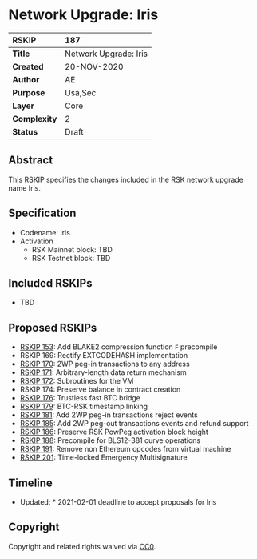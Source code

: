 # Network Upgrade: Iris

|RSKIP          |187           |
| :------------ |:-------------|
|**Title**      |Network Upgrade: Iris |
|**Created**    |20-NOV-2020 |
|**Author**     |AE |
|**Purpose**    |Usa,Sec |
|**Layer**      |Core |
|**Complexity** |2 |
|**Status**     |Draft |

## Abstract

This RSKIP specifies the changes included in the RSK network upgrade name Iris.

## Specification

- Codename: Iris
- Activation 
	- RSK Mainnet block: TBD
	- RSK Testnet block: TBD

## Included RSKIPs

- TBD

## Proposed RSKIPs

- [RSKIP 153](https://github.com/rsksmart/RSKIPs/pull/184): Add BLAKE2 compression function `F` precompile
- RSKIP 169: Rectify EXTCODEHASH implementation
- [RSKIP 170](https://github.com/rsksmart/RSKIPs/blob/master/IPs/RSKIP170.md): 2WP peg-in transactions to any address
- [RSKIP 171](https://github.com/rsksmart/RSKIPs/pull/171): Arbitrary-length data return mechanism
- [RSKIP 172](https://github.com/rsksmart/RSKIPs/pull/172): Subroutines for the VM
- RSKIP 174: Preserve balance in contract creation
- [RSKIP 176](https://github.com/rsksmart/RSKIPs/pull/176): Trustless fast BTC bridge
- [RSKIP 179](https://github.com/rsksmart/RSKIPs/blob/master/IPs/RSKIP179.md): BTC-RSK timestamp linking
- [RSKIP 181](https://github.com/rsksmart/RSKIPs/pull/181): Add 2WP peg-in transactions reject events
- [RSKIP 185](https://github.com/rsksmart/RSKIPs/pull/185): Add 2WP peg-out transactions events and refund support
- [RSKIP 186](https://github.com/rsksmart/RSKIPs/pull/186): Preserve RSK PowPeg activation block height
- [RSKIP 188](https://github.com/rsksmart/RSKIPs/pull/188): Precompile for BLS12-381 curve operations
- [RSKIP 191](https://github.com/rsksmart/RSKIPs/blob/master/IPs/RSKIP191.md): Remove non Ethereum opcodes from virtual machine
- [RSKIP 201](https://github.com/rsksmart/RSKIPs/pull/201): Time-locked Emergency Multisignature

## Timeline

* Updated: * 2021-02-01 deadline to accept proposals for Iris

## Copyright

Copyright and related rights waived via [CC0](https://creativecommons.org/publicdomain/zero/1.0/).
